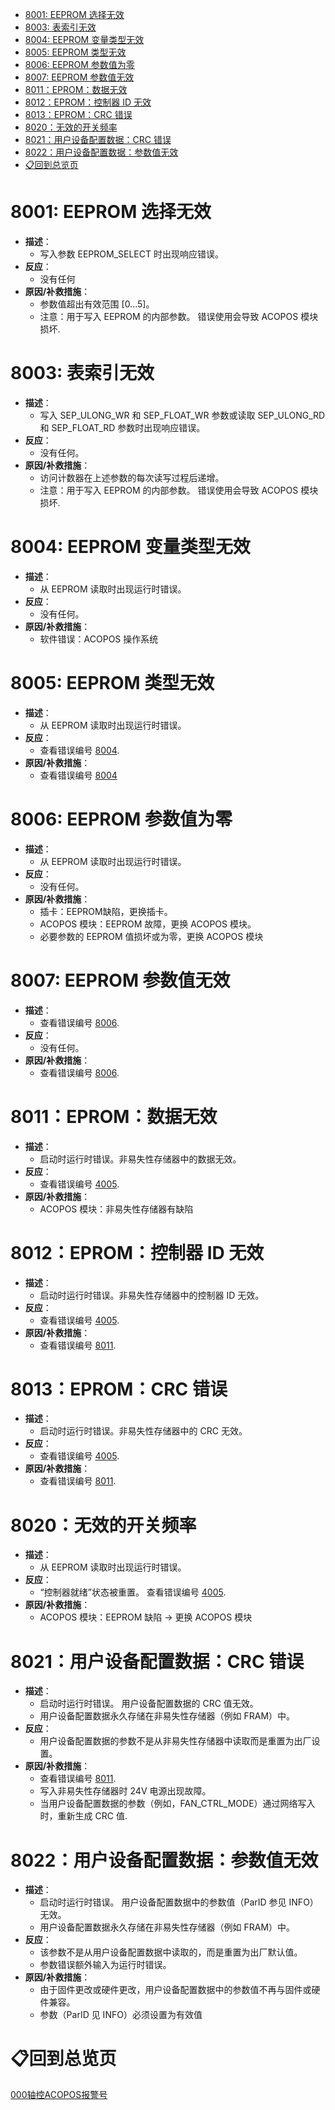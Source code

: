 - [8001: EEPROM 选择无效](#_8001-eeprom-%E9%80%89%E6%8B%A9%E6%97%A0%E6%95%88)
- [8003: 表索引无效](#_8003-%E8%A1%A8%E7%B4%A2%E5%BC%95%E6%97%A0%E6%95%88)
- [8004: EEPROM 变量类型无效](#_8004-eeprom-%E5%8F%98%E9%87%8F%E7%B1%BB%E5%9E%8B%E6%97%A0%E6%95%88)
- [8005: EEPROM 类型无效](#_8005-eeprom-%E7%B1%BB%E5%9E%8B%E6%97%A0%E6%95%88)
- [8006: EEPROM 参数值为零](#_8006-eeprom-%E5%8F%82%E6%95%B0%E5%80%BC%E4%B8%BA%E9%9B%B6)
- [8007: EEPROM 参数值无效](#_8007-eeprom-%E5%8F%82%E6%95%B0%E5%80%BC%E6%97%A0%E6%95%88)
- [8011：EPROM：数据无效](#_8011%EF%BC%9Aeprom%EF%BC%9A%E6%95%B0%E6%8D%AE%E6%97%A0%E6%95%88)
- [8012：EPROM：控制器 ID 无效](#_8012%EF%BC%9Aeprom%EF%BC%9A%E6%8E%A7%E5%88%B6%E5%99%A8-id-%E6%97%A0%E6%95%88)
- [8013：EPROM：CRC 错误](#_8013%EF%BC%9Aeprom%EF%BC%9Acrc-%E9%94%99%E8%AF%AF)
- [8020：无效的开关频率](#_8020%EF%BC%9A%E6%97%A0%E6%95%88%E7%9A%84%E5%BC%80%E5%85%B3%E9%A2%91%E7%8E%87)
- [8021：用户设备配置数据：CRC 错误](#_8021%EF%BC%9A%E7%94%A8%E6%88%B7%E8%AE%BE%E5%A4%87%E9%85%8D%E7%BD%AE%E6%95%B0%E6%8D%AE%EF%BC%9Acrc-%E9%94%99%E8%AF%AF)
- [8022：用户设备配置数据：参数值无效](#_8022%EF%BC%9A%E7%94%A8%E6%88%B7%E8%AE%BE%E5%A4%87%E9%85%8D%E7%BD%AE%E6%95%B0%E6%8D%AE%EF%BC%9A%E5%8F%82%E6%95%B0%E5%80%BC%E6%97%A0%E6%95%88)
- [📋回到总览页](#_%E5%9B%9E%E5%88%B0%E6%80%BB%E8%A7%88%E9%A1%B5)

# 8001: EEPROM 选择无效

- **描述**：
    - 写入参数 EEPROM_SELECT 时出现响应错误。
- **反应**：
    - 没有任何
- **原因/补救措施**：
    - 参数值超出有效范围 [0...5]。
    - 注意：用于写入 EEPROM 的内部参数。 错误使用会导致 ACOPOS 模块损坏.

# 8003: 表索引无效

- **描述**：
    - 写入 SEP_ULONG_WR 和 SEP_FLOAT_WR 参数或读取 SEP_ULONG_RD 和 SEP_FLOAT_RD 参数时出现响应错误。
- **反应**：
    - 没有任何。
- **原因/补救措施**：
    - 访问计数器在上述参数的每次读写过程后递增。
    - 注意：用于写入 EEPROM 的内部参数。 错误使用会导致 ACOPOS 模块损坏.

# 8004: EEPROM 变量类型无效

- **描述**：
    - 从 EEPROM 读取时出现运行时错误。
- **反应**：
    - 没有任何。
- **原因/补救措施**：
    - 软件错误：ACOPOS 操作系统

# 8005: EEPROM 类型无效

- **描述**：
    - 从 EEPROM 读取时出现运行时错误。
- **反应**：
    - 查看错误编号 [8004](#8004-eeprom-变量类型无效).
- **原因/补救措施**：
    - 查看错误编号 [8004](#8004-eeprom-变量类型无效)

# 8006: EEPROM 参数值为零

- **描述**：
    - 从 EEPROM 读取时出现运行时错误。
- **反应**：
    - 没有任何。
- **原因/补救措施**：
    - 插卡：EEPROM缺陷，更换插卡。
    - ACOPOS 模块：EEPROM 故障，更换 ACOPOS 模块。
    - 必要参数的 EEPROM 值损坏或为零，更换 ACOPOS 模块

# 8007: EEPROM 参数值无效

- **描述**：
    - 查看错误编号 [8006](#8006-eeprom-参数值为零).
- **反应**：
    - 没有任何。
- **原因/补救措施**：
    - 查看错误编号 [8006](#8006-eeprom-参数值为零).

# 8011：EPROM：数据无效

- **描述**：
    - 启动时运行时错误。非易失性存储器中的数据无效。
- **反应**：
    - 查看错误编号 [4005](#4005控制器无法开启驱动处于错误状态).
- **原因/补救措施**：
    - ACOPOS 模块：非易失性存储器有缺陷

# 8012：EPROM：控制器 ID 无效

- **描述**：
    - 启动时运行时错误。非易失性存储器中的控制器 ID 无效。
- **反应**：
    - 查看错误编号 [4005](#4005控制器无法开启驱动处于错误状态).
- **原因/补救措施**：
    - 查看错误编号 [8011](#8011eprom数据无效).

# 8013：EPROM：CRC 错误

- **描述**：
    - 启动时运行时错误。非易失性存储器中的 CRC 无效。
- **反应**：
    - 查看错误编号 [4005](#4005控制器无法开启驱动处于错误状态).
- **原因/补救措施**：
    - 查看错误编号 [8011](#8011eprom数据无效).

# 8020：无效的开关频率

- **描述**：
    - 从 EEPROM 读取时出现运行时错误。
- **反应**：
    - “控制器就绪”状态被重置。 查看错误编号 [4005](#4005控制器无法开启驱动处于错误状态).
- **原因/补救措施**：
    - ACOPOS 模块：EEPROM 缺陷 -> 更换 ACOPOS 模块

# 8021：用户设备配置数据：CRC 错误

- **描述**：
    - 启动时运行时错误。 用户设备配置数据的 CRC 值无效。
    - 用户设备配置数据永久存储在非易失性存储器（例如 FRAM）中。
- **反应**：
    - 用户设备配置数据的参数不是从非易失性存储器中读取而是重置为出厂设置。
- **原因/补救措施**：
    - 查看错误编号 [8011](#8011eprom数据无效).
    - 写入非易失性存储器时 24V 电源出现故障。
    - 当用户设备配置数据的参数（例如，FAN_CTRL_MODE）通过网络写入时，重新生成 CRC 值.

# 8022：用户设备配置数据：参数值无效

- **描述**：
    - 启动时运行时错误。 用户设备配置数据中的参数值（ParID 参见 INFO）无效。
    - 用户设备配置数据永久存储在非易失性存储器（例如 FRAM）中。
- **反应**：
    - 该参数不是从用户设备配置数据中读取的，而是重置为出厂默认值。
    - 参数错误额外输入为运行时错误。
- **原因/补救措施**：
    - 由于固件更改或硬件更改，用户设备配置数据中的参数值不再与固件或硬件兼容。
    - 参数（ParID 见 INFO）必须设置为有效值

# 📋回到总览页

[000轴控ACOPOS报警号](000轴控ACOPOS报警号.md)
